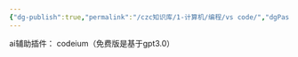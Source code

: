 ```yaml
---
{"dg-publish":true,"permalink":"/czc知识库/1-计算机/编程/vs code/","dgPassFrontmatter":true,"created":"2024-12-07T08:39:46.860+08:00","updated":"2024-12-08T12:19:40.991+08:00"}
---
```



ai辅助插件：
codeium（免费版是基于gpt3.0）
